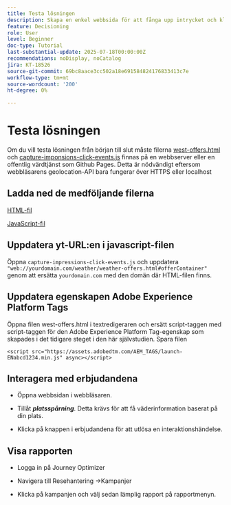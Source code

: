 ```yaml
---
title: Testa lösningen
description: Skapa en enkel webbsida för att fånga upp intrycket och klicka på händelserna i erbjudandena.
feature: Decisioning
role: User
level: Beginner
doc-type: Tutorial
last-substantial-update: 2025-07-18T00:00:00Z
recommendations: noDisplay, noCatalog
jira: KT-18526
source-git-commit: 69bc8aace3cc502a18e691584824176833413c7e
workflow-type: tm+mt
source-wordcount: '200'
ht-degree: 0%

---
```


# Testa lösningen

Om du vill testa lösningen från början till slut måste filerna [west-offers.html](assets/weather-offers.html) och [capture-imponsions-click-events.js](assets/capture-impressions-click-events.js) finnas på en webbserver eller en offentlig värdtjänst som Github Pages. Detta är nödvändigt eftersom webbläsarens geolocation-API bara fungerar över HTTPS eller localhost

## Ladda ned de medföljande filerna

[HTML-fil](assets/weather-offers.html)

[JavaScript-fil](assets/capture-impressions-click-events.js)

## Uppdatera yt-URL:en i javascript-filen

Öppna `capture-impressions-click-events.js` och uppdatera ` "web://yourdomain.com/weather/weather-offers.html#offerContainer"` genom att ersätta `yourdomain.com` med den domän där HTML-filen finns.


## Uppdatera egenskapen Adobe Experience Platform Tags

Öppna filen west-offers.html i textredigeraren och ersätt script-taggen med script-taggen för den Adobe Experience Platform Tag-egenskap som skapades i det tidigare steget i den här självstudien. Spara filen

```
<script src="https://assets.adobedtm.com/AEM_TAGS/launch-ENabcd1234.min.js" async></script>
```

## Interagera med erbjudandena

- Öppna webbsidan i webbläsaren.

- Tillåt _&#x200B;**platsspårning**&#x200B;_. Detta krävs för att få väderinformation baserat på din plats.

- Klicka på knappen i erbjudandena för att utlösa en interaktionshändelse.

## Visa rapporten

- Logga in på Journey Optimizer

- Navigera till Resehantering ->Kampanjer

- Klicka på kampanjen och välj sedan lämplig rapport på rapportmenyn.
